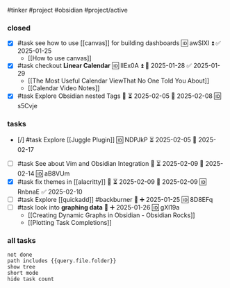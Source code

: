 #tinker #project #obsidian #project/active 

### closed

- [x] #task see how to use [[canvas]] for building dashboards 🆔 awSIXI ⏫ ✅ 2025-01-25
	- [[How to use canvas]]
- [x] #task checkout **Linear Calendar** 🆔 IIEx0A ⏫ 📅 2025-01-28 ✅ 2025-01-29
	- [[The Most Useful Calendar ViewThat No One Told You About]]
	- [[Calendar Video Notes]]
- [x] #task Explore Obsidian nested Tags 🔼 ⏳ 2025-02-05 📅 2025-02-08 🆔 s5Cvje

### tasks

- [/] #task Explore [[Juggle Plugin]] 🆔 NDPJkP ⏳ 2025-02-05 📅 2025-02-17

- [ ] #task See about Vim and Obsidian Integration 🔼 ⏳ 2025-02-09 📅 2025-02-14 🆔 aB8VUm
- [x] #task fix themes in [[alacritty]] 🔼 ⏳ 2025-02-09 📅 2025-02-09 🆔 RnbnaE ✅ 2025-02-10
- [ ] #task Explore [[quickadd]] #backburner 🔼 ➕ 2025-01-25 🆔 8D8EFq
- [ ] #task look into **graphing data** 🔼 ➕ 2025-01-26 🆔 gXl19a
	- [[Creating Dynamic Graphs in Obsidian - Obsidian Rocks]]
	- [[Plotting Task Completions]]

### all tasks
```tasks
not done
path includes {{query.file.folder}}
show tree
short mode
hide task count
```